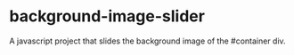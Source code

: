 # background-image-slider
A javascript project that slides the background image of the #container div.

